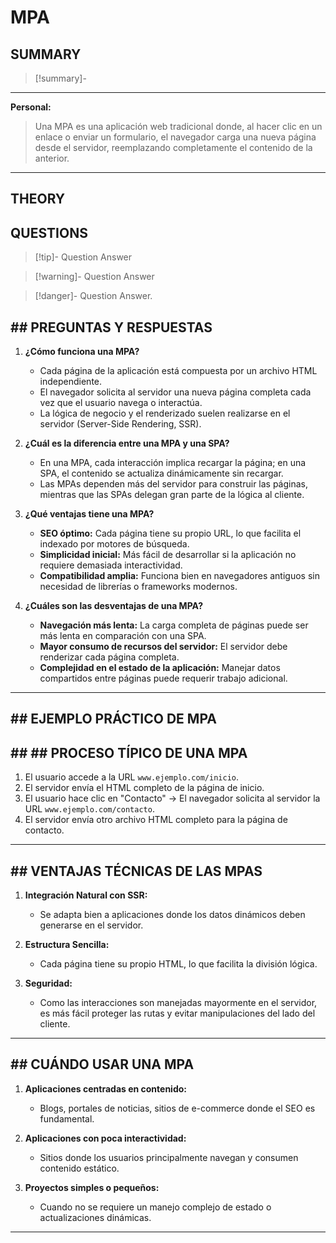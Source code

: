 # MPA

## SUMMARY
>
> [!summary]-
>
- - -

**Personal:**
>Una MPA es una aplicación web tradicional donde, al hacer clic en un enlace o enviar un formulario, el navegador carga una nueva página desde el servidor, reemplazando completamente el contenido de la anterior.

- - -

## THEORY

## QUESTIONS
>
> [!tip]- Question
> Answer

> [!warning]- Question
> Answer

> [!danger]- Question
> Answer.
>
## ##  **PREGUNTAS Y RESPUESTAS**

1. **¿Cómo funciona una MPA?**

    - Cada página de la aplicación está compuesta por un archivo HTML independiente.
    - El navegador solicita al servidor una nueva página completa cada vez que el usuario navega o interactúa.
    - La lógica de negocio y el renderizado suelen realizarse en el servidor (Server-Side Rendering, SSR).
2. **¿Cuál es la diferencia entre una MPA y una SPA?**

    - En una MPA, cada interacción implica recargar la página; en una SPA, el contenido se actualiza dinámicamente sin recargar.
    - Las MPAs dependen más del servidor para construir las páginas, mientras que las SPAs delegan gran parte de la lógica al cliente.
3. **¿Qué ventajas tiene una MPA?**

    - **SEO óptimo:** Cada página tiene su propio URL, lo que facilita el indexado por motores de búsqueda.
    - **Simplicidad inicial:** Más fácil de desarrollar si la aplicación no requiere demasiada interactividad.
    - **Compatibilidad amplia:** Funciona bien en navegadores antiguos sin necesidad de librerías o frameworks modernos.
4. **¿Cuáles son las desventajas de una MPA?**

    - **Navegación más lenta:** La carga completa de páginas puede ser más lenta en comparación con una SPA.
    - **Mayor consumo de recursos del servidor:** El servidor debe renderizar cada página completa.
    - **Complejidad en el estado de la aplicación:** Manejar datos compartidos entre páginas puede requerir trabajo adicional.

---

## ##  **EJEMPLO PRÁCTICO DE MPA**

## ## ##  PROCESO TÍPICO DE UNA MPA

1. El usuario accede a la URL `www.ejemplo.com/inicio`.
2. El servidor envía el HTML completo de la página de inicio.
3. El usuario hace clic en "Contacto" → El navegador solicita al servidor la URL `www.ejemplo.com/contacto`.
4. El servidor envía otro archivo HTML completo para la página de contacto.

---

## ##  **VENTAJAS TÉCNICAS DE LAS MPAS**

1. **Integración Natural con SSR:**

    - Se adapta bien a aplicaciones donde los datos dinámicos deben generarse en el servidor.
2. **Estructura Sencilla:**

    - Cada página tiene su propio HTML, lo que facilita la división lógica.
3. **Seguridad:**

    - Como las interacciones son manejadas mayormente en el servidor, es más fácil proteger las rutas y evitar manipulaciones del lado del cliente.

---

## ##  **CUÁNDO USAR UNA MPA**

1. **Aplicaciones centradas en contenido:**

    - Blogs, portales de noticias, sitios de e-commerce donde el SEO es fundamental.
2. **Aplicaciones con poca interactividad:**

    - Sitios donde los usuarios principalmente navegan y consumen contenido estático.
3. **Proyectos simples o pequeños:**

    - Cuando no se requiere un manejo complejo de estado o actualizaciones dinámicas.

- - -
